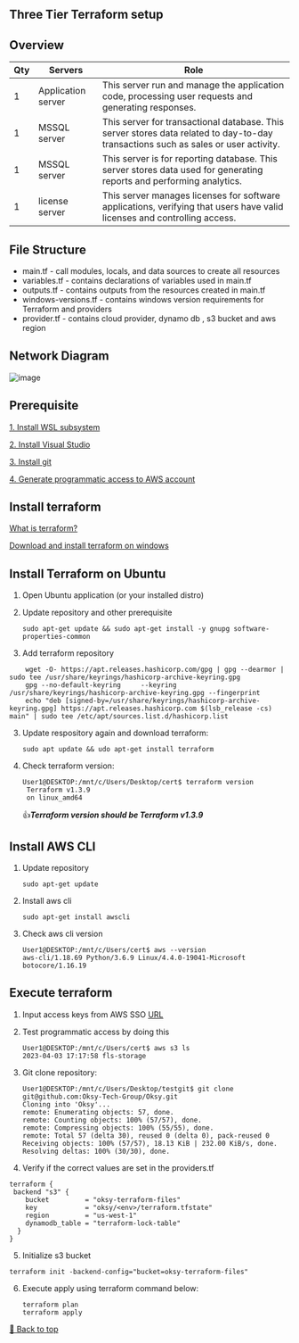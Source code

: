 ## Three Tier Terraform setup

## Overview 

 Qty   | Servers | Role                                                                                                  
--- | --- | ---
| 1     |  Application server  | This server run and manage the application code, processing user requests and generating responses.
| 1     | MSSQL server        | This server for transactional database. This server stores data related to day-to-day transactions such as sales or user activity.
| 1     |MSSQL server        | This  server is  for reporting database. This server stores data used for generating reports and performing analytics.
| 1     | license server      | This server manages licenses for software applications, verifying that users have valid licenses and controlling access.

## File Structure

* main.tf - call modules, locals, and data sources to create all resources
* variables.tf - contains declarations of variables used in main.tf
* outputs.tf - contains outputs from the resources created in main.tf
* windows-versions.tf - contains windows version requirements for Terraform and providers
* provider.tf - contains cloud provider, dynamo db , s3 bucket  and aws region


## Network Diagram

![image](https://github.com/user-attachments/assets/841596df-62b6-46a0-8e63-6e5a1dde9495)



## Prerequisite

[1. Install WSL subsystem](https://pureinfotech.com/install-windows-subsystem-linux-2-windows-10/#:~:text=To%20install%20WSL2%20on%20Windows,%E2%80%9Cwsl%20%E2%80%93update%E2%80%9D%20command.)

[2. Install Visual Studio](https://learn.microsoft.com/en-us/visualstudio/install/install-visual-studio?view=vs-2022)

[3. Install git](https://phoenixnap.com/kb/how-to-install-git-on-ubuntu)

[4. Generate programmatic access to AWS account](https://www.simplified.guide/aws/iam/create-programmatic-access-user)


## Install terraform

[What is terraform?](https://developer.hashicorp.com/terraform/intro)

[Download and install terraform on windows](https://phoenixnap.com/kb/how-to-install-terraform)


## Install Terraform on Ubuntu 

1. Open Ubuntu application (or your installed distro)
2. Update repository and other prerequisite

   `sudo apt-get update && sudo apt-get install -y gnupg software-properties-common`
    
3. Add terraform repository
```
    wget -O- https://apt.releases.hashicorp.com/gpg | gpg --dearmor | sudo tee /usr/share/keyrings/hashicorp-archive-keyring.gpg
    gpg --no-default-keyring     --keyring /usr/share/keyrings/hashicorp-archive-keyring.gpg --fingerprint
    echo "deb [signed-by=/usr/share/keyrings/hashicorp-archive-keyring.gpg] https://apt.releases.hashicorp.com $(lsb_release -cs) main" | sudo tee /etc/apt/sources.list.d/hashicorp.list
```
3. Update respository again and download terraform: 
 
   `sudo apt update && udo apt-get install terraform`
   
4. Check terraform version:  

   ```
   User1@DESKTOP:/mnt/c/Users/Desktop/cert$ terraform version                            
    Terraform v1.3.9
    on linux_amd64
   ```
   
    :+1:<i>***Terraform version should be Terraform v1.3.9***</i>

## Install AWS CLI

1. Update repository

   `sudo apt-get update`
  
2. Install aws cli

   `sudo apt-get install awscli` 
  
3. Check aws cli version
   ```
   User1@DESKTOP:/mnt/c/Users/cert$ aws --version
   aws-cli/1.18.69 Python/3.6.9 Linux/4.4.0-19041-Microsoft botocore/1.16.19
   ```   

## Execute terraform

1. Input  access keys from AWS SSO [URL](https://oksy.awsapps.com/start/#/?tab=accounts)

2. Test programmatic access by doing this
   
     ```
     User1@DESKTOP:/mnt/c/Users/cert$ aws s3 ls
     2023-04-03 17:17:58 fls-storage
  
     ```
3. Git clone repository:

   ```
   User1@DESKTOP:/mnt/c/Users/Desktop/testgit$ git clone git@github.com:Oksy-Tech-Group/Oksy.git
   Cloning into 'Oksy'...
   remote: Enumerating objects: 57, done.
   remote: Counting objects: 100% (57/57), done.
   remote: Compressing objects: 100% (55/55), done.
   remote: Total 57 (delta 30), reused 0 (delta 0), pack-reused 0
   Receiving objects: 100% (57/57), 18.13 KiB | 232.00 KiB/s, done.
   Resolving deltas: 100% (30/30), done.
   ```

4. Verify if the correct values are set in the providers.tf

```
terraform {
 backend "s3" {
    bucket         = "oksy-terraform-files"
    key            = "oksy/<env>/terraform.tfstate"
    region         = "us-west-1"
    dynamodb_table = "terraform-lock-table"
  }
}

```
5. Initialize s3 bucket

```
terraform init -backend-config="bucket=oksy-terraform-files"
```
6. Execute apply using terraform command below:

   ```
   terraform plan
   terraform apply
   ```
   
   
[🔼 Back to top](#oksy)
